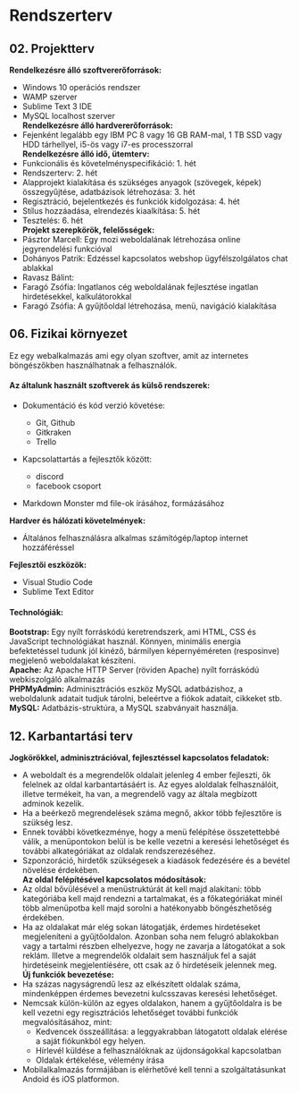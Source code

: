 # Rendszerterv

## 02. Projektterv
**Rendelkezésre álló szoftvererőforrások:**
- Windows 10 operációs rendszer
- WAMP szerver
- Sublime Text 3 IDE
- MySQL localhost szerver  
**Rendelkezésre álló hardvererőforrások:**
- Fejenként legalább egy IBM PC 8 vagy 16 GB RAM-mal, 1 TB SSD vagy HDD tárhellyel, i5-ös vagy i7-es processzorral  
**Rendelkezésre álló idő, ütemterv:**
- Funkcionális és követelményspecifikáció: 1. hét
- Rendszerterv: 2. hét
- Alapprojekt kialakítása és szükséges anyagok (szövegek, képek) összegyűjtése, adatbázisok létrehozása: 3. hét
- Regisztráció, bejelentkezés és funkciók kidolgozása: 4. hét
- Stílus hozzáadása, elrendezés kiaalkítása: 5. hét
- Tesztelés: 6. hét  
**Projekt szerepkörök, felelősségek:**
- Pásztor Marcell: Egy mozi weboldalának létrehozása online jegyrendelési funkcióval
- Dohányos Patrik: Edzéssel kapcsolatos webshop ügyfélszolgálatos chat ablakkal
- Ravasz Bálint: 
- Faragó Zsófia: Ingatlanos cég weboldalának fejlesztése ingatlan hirdetésekkel, kalkulátorokkal
- Faragó Zsófia: A gyűjtőoldal létrehozása, menü, navigáció kialakítása

## 06. Fizikai környezet
Ez egy webalkalmazás ami egy olyan szoftver, amit az internetes böngészőkben használhatnak a felhasználók.<br>
#### Az általunk használt szoftverek ás külső rendszerek: <br>
* Dokumentáció és kód verzió követése:
    - Git, Github
    - Gitkraken
    - Trello

* Kapcsolattartás a fejlesztők között:
    - discord
    - facebook csoport

* Markdown Monster md file-ok írásához, formázásához<br>

**Hardver és hálózati követelmények:**<br>

* Általános felhasználásra alkalmas számítógép/laptop internet hozzáféréssel<br>

**Fejlesztői eszközök:**<br>

- Visual Studio Code
- Sublime Text Editor

#### Technológiák:

**Bootstrap:** Egy nyílt forráskódú keretrendszerk, ami HTML, CSS és JavaScript technológiákat használ. Könnyen, minimális energia befektetéssel tudunk jól kinéző, bármilyen képernyéméreten (resposinve) megjelenő weboldalakat készíteni.<br>
**Apache:** Az Apache HTTP Server (röviden Apache) nyílt forráskódú webkiszolgáló alkalmazás<br>
**PHPMyAdmin:** Adminisztrációs eszköz MySQL adatbázishoz, a weboldalunk adatait tudjuk tárolni, beleértve a fiókok adatait, cikkeket stb.<br>
**MySQL:** Adatbázis-struktúra, a MySQL szabványait használja.<br>


## 12. Karbantartási terv
**Jogkörökkel, adminisztrációval, fejlesztéssel kapcsolatos feladatok:**
- A weboldalt és a megrendelők oldalait jelenleg 4 ember fejleszti, ők felelnek az oldal karbantartásáért is. Az egyes aloldalak felhasználóit, illetve termékeit, ha van, a megrendelő vagy az általa megbízott adminok kezelik.
- Ha a beérkező megrendelések száma megnő, akkor több fejlesztőre is szükség lesz.
- Ennek további következménye, hogy a menü felépítése összetettebbé válik, a menüpontokon belül is be kelle vezetni a keresési lehetőséget és további alkategóriákat az oldalak rendszerezéséhez.
- Szponzoráció, hirdetők szükségesek a kiadások fedezésére és a bevétel növelése érdekében.  
**Az oldal felépítésével kapcsolatos módosítások:**
- Az oldal bővülésével a menüstruktúrát át kell majd alakítani: több kategóriába kell majd rendezni a tartalmakat, és a főkategóriákat minél több almenüpotba kell majd sorolni a hatékonyabb böngészhetőség érdekében.
- Ha az oldalakat már elég sokan látogatják, érdemes hirdetéseket megjeleníteni a gyűjtőoldalon. Azonban soha nem felugró ablakokban vagy a tartalmi részben elhelyezve, hogy ne zavarja a látogatókat a sok reklám. Illetve a megrendelők oldalait sem használjuk fel a saját hirdetéseink megjelentíésére, ott csak az ő hirdetéseik jelennek meg.  
**Új funkciók bevezetése:**
- Ha százas nagyságrendű lesz az elkészített oldalak száma, mindenképpen érdemes bevezetni kulcsszavas keresési lehetőséget.
- Nemcsak külön-külön az egyes oldalakon, hanem a gyűjtőoldalra is be kell vezetni egy regisztrációs lehetőséget további funkciók megvalósításához, mint:
	- Kedvencek összeállítása: a leggyakrabban látogatott oldalak elérése a saját fiókunkból egy helyen.
	- Hírlevél küldése a felhasználóknak az újdonságokkal kapcsolatban
	- Oldalak értékelése, vélemény írása
- Mobilalkalmazás formájában is elérhetővé kell tenni a szolgáltatásunkat Andoid és iOS platformon.